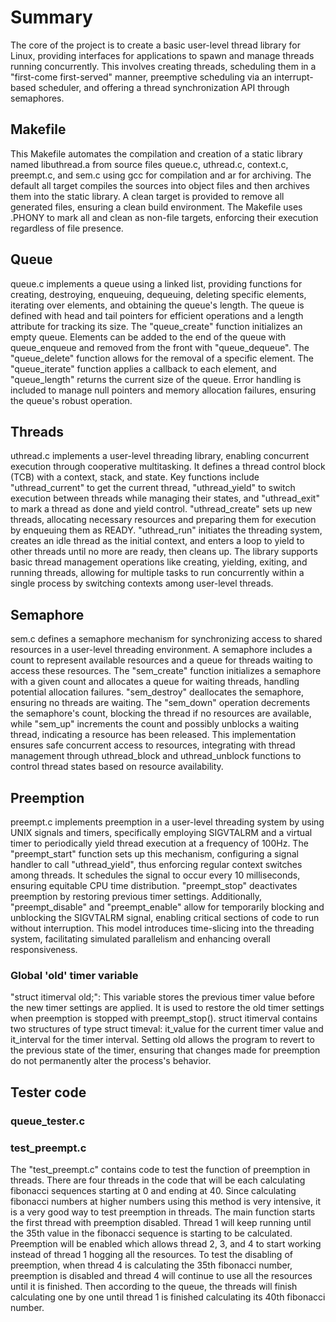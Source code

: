 # Summary

The core of the project is to create a basic user-level thread library for 
Linux, providing interfaces for applications to spawn and manage threads 
running concurrently. This involves creating threads, scheduling them in a 
"first-come first-served" manner, preemptive scheduling via an interrupt-based 
scheduler, and offering a thread synchronization API through semaphores. 

## Makefile

This Makefile automates the compilation and creation of a static library named 
libuthread.a from source files queue.c, uthread.c, context.c, preempt.c, and 
sem.c using gcc for compilation and ar for archiving. The default all target 
compiles the sources into object files and then archives them into the static 
library. A clean target is provided to remove all generated files, ensuring a 
clean build environment. The Makefile uses .PHONY to mark all and clean as 
non-file targets, enforcing their execution regardless of file presence.

## Queue

queue.c implements a queue using a linked list, providing functions for 
creating, destroying, enqueuing, dequeuing, deleting specific elements, 
iterating over elements, and obtaining the queue's length. The queue is defined 
with head and tail pointers for efficient operations and a length attribute for 
tracking its size. The "queue_create" function initializes an empty queue. 
Elements can be added to the end of the queue with queue_enqueue and removed 
from the front with "queue_dequeue". The "queue_delete" function allows for the 
removal of a specific element. The "queue_iterate" function applies a callback 
to each element, and "queue_length" returns the current size of the queue. Error 
handling is included to manage null pointers and memory allocation failures, 
ensuring the queue's robust operation.

## Threads

uthread.c implements a user-level threading library, enabling concurrent 
execution through cooperative multitasking. It defines a thread control block 
(TCB) with a context, stack, and state. Key functions include "uthread_current" 
to get the current thread, "uthread_yield" to switch execution between threads 
while managing their states, and "uthread_exit" to mark a thread as done and 
yield control. "uthread_create" sets up new threads, allocating necessary 
resources and preparing them for execution by enqueuing them as READY. 
"uthread_run" initiates the threading system, creates an idle thread as the 
initial context, and enters a loop to yield to other threads until no more are 
ready, then cleans up. The library supports basic thread management operations 
like creating, yielding, exiting, and running threads, allowing for multiple 
tasks to run concurrently within a single process by switching contexts among 
user-level threads.

## Semaphore

sem.c defines a semaphore mechanism for synchronizing access to shared 
resources in a user-level threading environment. A semaphore includes a count 
to represent available resources and a queue for threads waiting to access 
these resources. The "sem_create" function initializes a semaphore with a given 
count and allocates a queue for waiting threads, handling potential allocation 
failures. "sem_destroy" deallocates the semaphore, ensuring no threads are 
waiting. The "sem_down" operation decrements the semaphore's count, blocking the 
thread if no resources are available, while "sem_up" increments the count and 
possibly unblocks a waiting thread, indicating a resource has been released. 
This implementation ensures safe concurrent access to resources, integrating 
with thread management through uthread_block and uthread_unblock functions to 
control thread states based on resource availability.

## Preemption

preempt.c implements preemption in a user-level threading system by using 
UNIX signals and timers, specifically employing SIGVTALRM and a virtual timer 
to periodically yield thread execution at a frequency of 100Hz. The 
"preempt_start" function sets up this mechanism, configuring a signal handler to 
call "uthread_yield", thus enforcing regular context switches among threads. It 
schedules the signal to occur every 10 milliseconds, ensuring equitable CPU 
time distribution. "preempt_stop" deactivates preemption by restoring previous 
timer settings. Additionally, "preempt_disable" and "preempt_enable" allow for 
temporarily blocking and unblocking the SIGVTALRM signal, enabling critical 
sections of code to run without interruption. This model introduces 
time-slicing into the threading system, facilitating simulated parallelism and 
enhancing overall responsiveness.

### Global 'old' timer variable

"struct itimerval old;": This variable stores the previous timer value before 
the new timer settings are applied. It is used to restore the old timer 
settings when preemption is stopped with preempt_stop(). struct itimerval 
contains two structures of type struct timeval: it_value for the current timer 
value and it_interval for the timer interval. Setting old allows the program 
to revert to the previous state of the timer, ensuring that changes made for 
preemption do not permanently alter the process's behavior.

## Tester code

### queue_tester.c

### test_preempt.c

The "test_preempt.c" contains code to test the function of preemption in
threads. There are four threads in the code that will be each calculating 
fibonacci sequences starting at 0 and ending at 40. Since calculating
fibonacci numbers at higher numbers using this method is very intensive, it is
a very good way to test preemption in threads. The main function starts the
first thread with preemption disabled. Thread 1 will keep running until
the 35th value in the fibonacci sequence is starting to be calculated.
Preemption will be enabled which allows thread 2, 3, and 4 to start working
instead of thread 1 hogging all the resources. To test the disabling of
preemption, when thread 4 is calculating the 35th fibonacci number, preemption
is disabled and thread 4 will continue to use all the resources until it is
finished. Then according to the queue, the threads will finish calculating
one by one until thread 1 is finished calculating its 40th fibonacci number.
